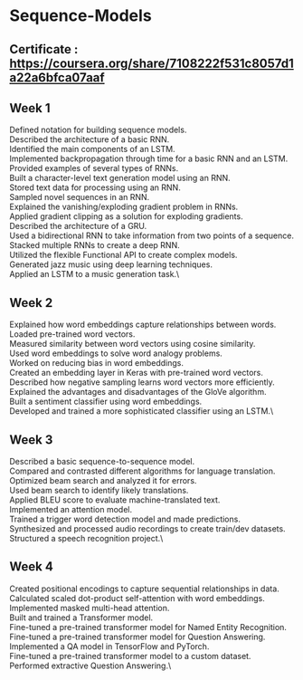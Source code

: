 # Sequence-Models

## Certificate : https://coursera.org/share/7108222f531c8057d1a22a6bfca07aaf

## Week 1
Defined notation for building sequence models.\
Described the architecture of a basic RNN.\
Identified the main components of an LSTM.\
Implemented backpropagation through time for a basic RNN and an LSTM.\
Provided examples of several types of RNNs.\
Built a character-level text generation model using an RNN.\
Stored text data for processing using an RNN.\
Sampled novel sequences in an RNN.\
Explained the vanishing/exploding gradient problem in RNNs.\
Applied gradient clipping as a solution for exploding gradients.\
Described the architecture of a GRU.\
Used a bidirectional RNN to take information from two points of a sequence.\
Stacked multiple RNNs to create a deep RNN.\
Utilized the flexible Functional API to create complex models.\
Generated jazz music using deep learning techniques.\
Applied an LSTM to a music generation task.\


## Week 2
Explained how word embeddings capture relationships between words.\
Loaded pre-trained word vectors.\
Measured similarity between word vectors using cosine similarity.\
Used word embeddings to solve word analogy problems.\
Worked on reducing bias in word embeddings.\
Created an embedding layer in Keras with pre-trained word vectors.\
Described how negative sampling learns word vectors more efficiently.\
Explained the advantages and disadvantages of the GloVe algorithm.\
Built a sentiment classifier using word embeddings.\
Developed and trained a more sophisticated classifier using an LSTM.\


## Week 3
Described a basic sequence-to-sequence model.\
Compared and contrasted different algorithms for language translation.\
Optimized beam search and analyzed it for errors.\
Used beam search to identify likely translations.\
Applied BLEU score to evaluate machine-translated text.\
Implemented an attention model.\
Trained a trigger word detection model and made predictions.\
Synthesized and processed audio recordings to create train/dev datasets.\
Structured a speech recognition project.\


## Week 4
Created positional encodings to capture sequential relationships in data.\
Calculated scaled dot-product self-attention with word embeddings.\
Implemented masked multi-head attention.\
Built and trained a Transformer model.\
Fine-tuned a pre-trained transformer model for Named Entity Recognition.\
Fine-tuned a pre-trained transformer model for Question Answering.\
Implemented a QA model in TensorFlow and PyTorch.\
Fine-tuned a pre-trained transformer model to a custom dataset.\
Performed extractive Question Answering.\
